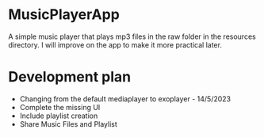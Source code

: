 # MusicPlayerApp
A simple music player that plays mp3 files in the raw folder in the resources directory. I will improve on the app to make it more practical later.


# Development plan
- Changing from the default mediaplayer to exoplayer - 14/5/2023
- Complete the missing UI
- Include playlist creation
- Share Music Files and Playlist

